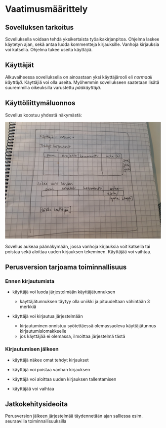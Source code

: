 # Vaatimusmäärittely

## Sovelluksen tarkoitus

Sovelluksella voidaan tehdä yksikertaista työaikakirjanpitoa. Ohjelma laskee käytetyn ajan, sekä antaa luoda kommentteja kirjauksille. Vanhoja kirjauksia voi katsella. Ohjelma tukee useita käyttäjiä.

## Käyttäjät

Alkuvaiheessa sovelluksella on ainoastaan yksi käyttäjärooli eli _normaali käyttäjä_. Käyttäjiä voi olla useita. Myöhemmin sovellukseen saatetaan lisätä suuremmilla oikeuksilla varustettu _pääkäyttäjä_.

## Käyttöliittymäluonnos

Sovellus koostuu yhdestä näkymästä:

<img src="https://github.com/jaapro-git/ot-harjoitustyo/blob/master/dokumentaatio/thumbnail_20191105_132129.jpg" width="750">

Sovellus aukeaa päänäkymään, jossa vanhoja kirjauksia voit katsella tai poistaa sekä aloittaa uuden kirjauksen tekeminen. Käyttäjää voi vaihtaa.

## Perusversion tarjoama toiminnallisuus

### Ennen kirjautumista

- käyttäjä voi luoda järjestelmään käyttäjätunnuksen
  - käyttäjätunnuksen täytyy olla uniikki ja pituudeltaan vähintään 3 merkkiä

- käyttäjä voi kirjautua järjestelmään
  - kirjautuminen onnistuu syötettäessä olemassaoleva käyttäjätunnus kirjautumislomakkeelle
  - jos käyttäjää ei olemassa, ilmoittaa järjestelmä tästä

### Kirjautumisen jälkeen

- käyttäjä näkee omat tehdyt kirjaukset

- käyttäjä voi poistaa vanhan kirjauksen

- käyttäjä voi aloittaa uuden kirjauksen tallentamisen

- käyttäjää voi vaihtaa

## Jatkokehitysideoita

Perusversion jälkeen järjestelmää täydennetään ajan salliessa esim. seuraavilla toiminnallisuuksilla

